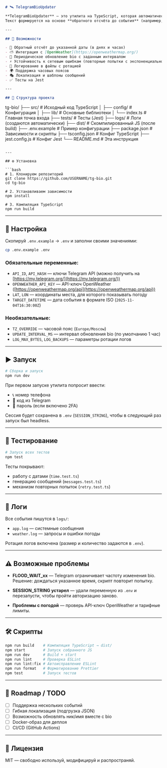 ```markdown
# 🛰️ TelegramBioUpdater

**TelegramBioUpdater** — это утилита на TypeScript, которая автоматически обновляет раздел «О себе» (bio) в профиле Telegram.  
Текст формируется на основе **обратного отсчёта до события** (например, отпуска) и **текущей погоды**.

---

## 🚀 Возможности

- 📆 Обратный отсчёт до указанной даты (в днях и часах)  
- ⛅ Интеграция с [OpenWeather](https://openweathermap.org/)  
- 🔄 Периодическое обновление bio с заданным интервалом  
- ⚡ Устойчивость к сетевым ошибкам (повторные попытки с экспоненциальной задержкой)  
- 📝 Логирование в файлы с ротацией  
- 🌍 Поддержка часовых поясов  
- 🎭 Локализация и шаблоны сообщений  
- ✅ Тесты на Jest  

---

## 📂 Структура проекта

```

tg-bio/
├── src/                  # Исходный код TypeScript
│   ├── config/           # Конфигурация
│   ├── lib/              # Основные библиотеки
│   └── index.ts          # Главная точка входа
├── tests/                # Тесты (Jest)
├── logs/                 # Логи (создаются автоматически)
├── dist/                 # Скомпилированный JS (после build)
├── .env.example          # Пример конфигурации
├── package.json          # Зависимости и скрипты
├── tsconfig.json         # Конфиг TypeScript
├── jest.config.js        # Конфиг Jest
└── README.md             # Эта инструкция

````

---

## ⚙️ Установка

```bash
# 1. Клонируем репозиторий
git clone https://github.com/USERNAME/tg-bio.git
cd tg-bio

# 2. Устанавливаем зависимости
npm install

# 3. Компиляция TypeScript
npm run build
````

---

## 🔑 Настройка

Скопируй `.env.example` → `.env` и заполни своими значениями:

```bash
cp .env.example .env
```

### Обязательные переменные:

* `API_ID`, `API_HASH` — ключи Telegram API (можно получить на [https://my.telegram.org/](https://my.telegram.org/))
* `OPENWEATHER_API_KEY` — API-ключ OpenWeather ([https://openweathermap.org/api](https://openweathermap.org/api))
* `LAT`, `LON` — координаты места, для которого показывать погоду
* `TARGET_DATETIME` — дата события в формате ISO (`2025-11-04T16:30:00Z`)

### Необязательные:

* `TZ_OVERRIDE` — часовой пояс (`Europe/Moscow`)
* `UPDATE_INTERVAL_MS` — интервал обновления bio (по умолчанию 1 час)
* `LOG_MAX_BYTES`, `LOG_BACKUPS` — параметры ротации логов

---

## ▶️ Запуск

```bash
# Сборка и запуск
npm run dev
```

При первом запуске утилита попросит ввести:

* 📞 номер телефона
* 📩 код из Telegram
* 🔑 пароль (если включено 2FA)

Сессия будет сохранена в `.env` (`SESSION_STRING`), чтобы в следующий раз запуск был headless.

---

## 🧪 Тестирование

```bash
# Запуск всех тестов
npm test
```

Тесты покрывают:

* работу с датами (`time.test.ts`)
* генерацию сообщений (`messages.test.ts`)
* механизм повторных попыток (`retry.test.ts`)

---

## 📜 Логи

Все события пишутся в `logs/`:

* `app.log` — системные сообщения
* `weather.log` — запросы и ошибки погоды

Ротация логов включена (размер и количество задаются в `.env`).

---

## ⚠️ Возможные проблемы

* **FLOOD\_WAIT\_xx** — Telegram ограничивает частоту изменения bio.
  Решение: дождаться указанное время, скрипт повторит попытку.

* **SESSION\_STRING устарел** — удали переменную из `.env` и перезапусти, чтобы пройти авторизацию заново.

* **Проблемы с погодой** — проверь API-ключ OpenWeather и тарифные лимиты.

---

## 🛠️ Скрипты

```bash
npm run build    # Компиляция TypeScript → dist/
npm start        # Запуск собранного JS
npm run dev      # Build + start
npm run lint     # Проверка ESLint
npm run lint:fix # Автоисправление ESLint
npm run format   # Форматирование Prettier
npm test         # Запуск тестов
```

---

## 🔮 Roadmap / TODO

* [ ] Поддержка нескольких событий
* [ ] Гибкая локализация (подгрузка JSON)
* [ ] Возможность обновлять ник/имя вместе с bio
* [ ] Docker-образ для деплоя
* [ ] CI/CD (GitHub Actions)

---

## 📄 Лицензия

MIT — свободно используй, модифицируй и распространяй.

````